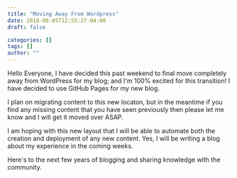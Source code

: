 ```yaml
---
title: "Moving Away From Wordpress"
date: 2018-08-05T12:55:27-04:00
draft: false

categories: []
tags: []
author: ""
---
```


Hello Everyone, I have decided this past weekend to final move completely away from WordPress for my blog; and I'm 100% excited for this transition! I have decided to use GitHub Pages for my new blog.

I plan on migrating content to this new locaton, but in the meantime if you find any missing content that you have seen previously then please let me know and I will get it moved over ASAP.

I am hoping with this new layout that I will be able to automate both the creation and deployment of any new content.  Yes, I will be writing a blog about my experience in the coming weeks.

Here's to the next few years of blogging and sharing knowledge with the community.